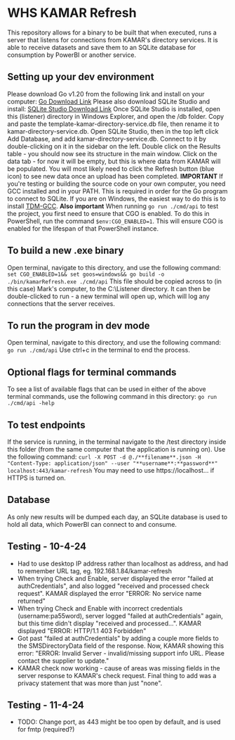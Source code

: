 # WHS KAMAR Refresh
This repository allows for a binary to be built that when executed, runs a server that listens for connections from KAMAR's directory services. It is able to receive datasets and save them to an SQLite database for consumption by PowerBI or another service.

## Setting up your dev environment
Please download Go v1.20 from the following link and install on your computer:
[Go Download Link](https://go.dev/dl/go1.20.14.windows-amd64.msi)
Please also download SQLite Studio and install:
[SQLite Studio Download Link](https://sqlitestudio.pl/)
Once SQLite Studio is installed, open this (listener) directory in Windows Explorer, and open the /db folder. Copy and paste the template-kamar-directory-service.db file, then rename it to kamar-directory-service.db.
Open SQLite Studio, then in the top left click Add Database, and add kamar-directory-service.db. Connect to it by double-clicking on it in the sidebar on the left. Double click on the Results table - you should now see its structure in the main window. Click on the data tab - for now it will be empty, but this is where data from KAMAR will be populated. You will most likely need to click the Refresh button (blue icon) to see new data once an upload has been completed.
**IMPORTANT**
If you're testing or building the source code on your own computer, you need GCC installed and in your PATH. This is required in order for the Go program to connect to SQLite. If you are on Windows, the easiest way to do this is to install [TDM-GCC](https://jmeubank.github.io/tdm-gcc/articles/2021-05/10.3.0-release).
**Also important**
When running `go run ./cmd/api` to test the project, you first need to ensure that CGO is enabled. To do this in PowerShell, run the command `$env:CGO_ENABLED=1`. This will ensure CGO is enabled for the lifespan of that PowerShell instance.

## To build a new .exe binary
Open terminal, navigate to this directory, and use the following command:
`set CGO_ENABLED=1&& set goos=windows&& go build -o ./bin/kamarRefresh.exe ./cmd/api`
This file should be copied across to (in this case) Mark's computer, to the C:\\Listener directory. It can then be double-clicked to run - a new terminal will open up, which will log any connections that the server receives.

## To run the program in dev mode
Open terminal, navigate to this directory, and use the following command:
`go run ./cmd/api`
Use ctrl+c in the terminal to end the process.

## Optional flags for terminal commands
To see a list of available flags that can be used in either of the above terminal commands, use the following command in this directory:
`go run ./cmd/api -help`

## To test endpoints
If the service is running,  in the terminal navigate to the /test directory inside this folder (from the same computer that the application is running on). Use the following command:
`curl -X POST -d @./**filename**.json -H "Content-Type: application/json" --user "**username**:**password**" localhost:443/kamar-refresh`
You may need to use https://localhost... if HTTPS is turned on.

## Database
As only new results will be dumped each day, an SQLite database is used to hold all data, which PowerBI can connect to and consume.

## Testing - 10-4-24
- Had to use desktop IP address rather than localhost as address, and had to remember URL tag, eg. 192.168.1.84/kamar-refresh
- When trying Check and Enable, server displayed the error "failed at authCredentials", and also logged "received and processed check request". KAMAR displayed the error "ERROR: No service name returned"
- When trying Check and Enable with incorrect credentials (username:pa55word), server logged "failed at authCredentials" again, but this time didn't display "received and processed...". KAMAR displayed "ERROR: HTTP/1.1 403 Forbidden"
- Got past "failed at authCredentials" by adding a couple more fields to the SMSDirectoryData field of the response. Now, KAMAR showing this error: "ERROR: Invalid Server - invalid/missing support info URL. Please contact the supplier to update."
- KAMAR check now working - cause of areas was missing fields in the server response to KAMAR's check request. Final thing to add was a privacy statement that was more than just "none".

## Testing - 11-4-24
- TODO: Change port, as 443 might be too open by default, and is used for fmtp (required?)
